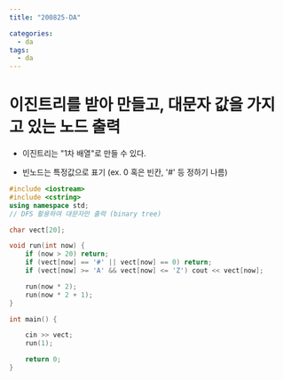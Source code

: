```yaml
---
title: "200825-DA"

categories:
  - da
tags:
  - da
---
```


# 이진트리를 받아 만들고, 대문자 값을 가지고 있는 노드 출력

- 이진트리는 "1차 배열"로 만들 수 있다.

* 빈노드는 특정값으로 표기 (ex. 0 혹은 빈칸, '#' 등 정하기 나름)

```c++
#include <iostream>
#include <cstring>
using namespace std;
// DFS 활용하여 대문자만 출력 (binary tree)

char vect[20];

void run(int now) {
	if (now > 20) return;
	if (vect[now] == '#' || vect[now] == 0) return;
	if (vect[now] >= 'A' && vect[now] <= 'Z') cout << vect[now];

	run(now * 2);
	run(now * 2 + 1);
}

int main() {

	cin >> vect;
	run(1);

	return 0;
}
```
